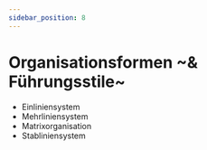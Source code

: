 ```yaml
---
sidebar_position: 8
---
```


# Organisationsformen ~& Führungsstile~

- Einliniensystem
- Mehrliniensystem
- Matrixorganisation
- Stabliniensystem
